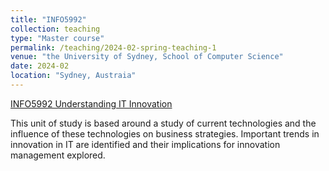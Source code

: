 ```yaml
---
title: "INFO5992"
collection: teaching
type: "Master course"
permalink: /teaching/2024-02-spring-teaching-1
venue: "the University of Sydney, School of Computer Science"
date: 2024-02
location: "Sydney, Austraia"
---
```

[INFO5992 Understanding IT Innovation](https://www.sydney.edu.au/units/INFO5992)

This unit of study is based around a study of current technologies and the influence of these technologies on business strategies. Important trends in innovation in IT are identified and their implications for innovation management explored.
